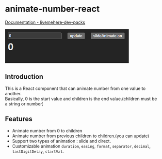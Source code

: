# animate-number-react

[Documentation - livemehere-dev-packs](https://livemehere.github.io/livemehere-dev-packs/docs/animate-number-react/what-is-this)

![example](https://github.com/livemehere/livemehere-dev-packs/blob/master/packages/animate-number-react/img/example.gif)

## Introduction

This is a React component that can animate number from one value to another.   
Basically, 0 is the start value and children is the end value.(children must be a string or number)   

## Features

- Animate number from 0 to children
- Animate number from previous children to children.(you can update)
- Support two types of animation : slide and direct.
- Customizable animation `duration`, `easing`, `format`, `separator`, `decimal`, `lastDigitDelay`, `startVal`.